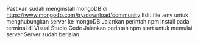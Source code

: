 Pastikan sudah menginstall mongoDB di https://www.mongodb.com/try/download/community
Edit file .env untuk menghubungkan server ke mongoDB
Jalankan perintah npm install pada terminal di Visual Studio Code
Jalankan perintah npm start untuk memulai server
Server sudah berjalan
